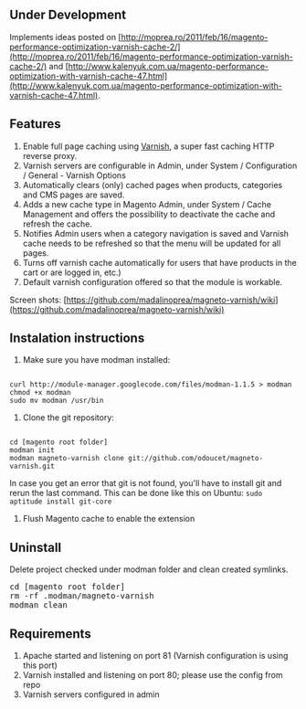 ## Under Development

Implements ideas posted on [http://moprea.ro/2011/feb/16/magento-performance-optimization-varnish-cache-2/](http://moprea.ro/2011/feb/16/magento-performance-optimization-varnish-cache-2/) and 
[http://www.kalenyuk.com.ua/magento-performance-optimization-with-varnish-cache-47.html](http://www.kalenyuk.com.ua/magento-performance-optimization-with-varnish-cache-47.html).

## Features

1. Enable full page caching using [Varnish](http://www.varnish-cache.org/), a super fast caching HTTP reverse proxy.
1. Varnish servers are configurable in Admin, under System / Configuration / General - Varnish Options
1. Automatically clears (only) cached pages when products, categories and CMS pages are saved.
1. Adds a new cache type in Magento Admin, under System / Cache Management and offers the possibility to deactivate the cache
and refresh the cache.
1. Notifies Admin users when a category navigation is saved and Varnish cache needs to be refreshed so that the menu will
be updated for all pages.
1. Turns off varnish cache automatically for users that have products in the cart or are logged in, etc.)
1. Default varnish configuration offered so that the module is workable.

Screen shots: [https://github.com/madalinoprea/magneto-varnish/wiki](https://github.com/madalinoprea/magneto-varnish/wiki)


## Instalation instructions

1. Make sure you have modman installed:
<pre><code>
curl http://module-manager.googlecode.com/files/modman-1.1.5 > modman
chmod +x modman
sudo mv modman /usr/bin
</pre></code>

1. Clone the git repository:
<pre><code>
cd [magento root folder]
modman init
modman magneto-varnish clone git://github.com/odoucet/magneto-varnish.git
</code></pre>

In case you get an error that git is not found, you'll have to install git and rerun the last command. This can be done like this on Ubuntu:
`sudo aptitude install git-core`

1. Flush Magento cache to enable the extension

## Uninstall
Delete project checked under modman folder and clean created symlinks.
<pre>
cd [magento root folder]
rm -rf .modman/magneto-varnish
modman clean
</pre>

## Requirements

1. Apache started and listening on port 81 (Varnish configuration is using this port)
2. Varnish installed and listening on port 80; please use the config from repo 
3. Varnish servers configured in admin


